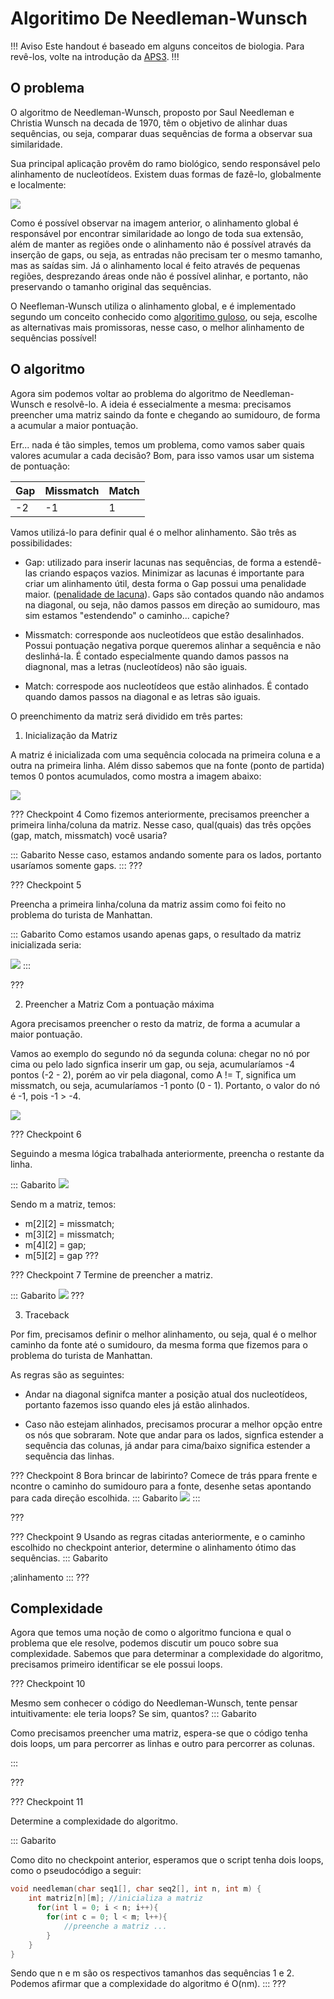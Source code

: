 Algoritimo De Needleman-Wunsch
======

!!! Aviso
Este handout é baseado em alguns conceitos de biologia. Para revê-los, volte na introdução da  [APS3](https://ensino.hashi.pro.br/desprog/aps3/index.html).
!!!

O problema
---------

O algoritmo de Needleman-Wunsch, proposto por Saul Needleman e Christia Wunsch na decada de 1970, têm o objetivo de alinhar duas sequências, ou seja, comparar duas sequências de forma a observar sua similaridade. 

Sua principal aplicação provêm do ramo biológico, sendo responsável pelo alinhamento de nucleotídeos. Existem duas formas de fazê-lo, globalmente e localmente:

 ![](Capture.PNG)

Como é possível observar na imagem anterior, o alinhamento global é responsável por encontrar similaridade ao longo de toda sua extensão, além de manter as regiões onde o alinhamento não é possível através da inserção de gaps, ou seja, as entradas não precisam ter o mesmo tamanho, mas as saídas sim. Já o alinhamento local é feito através de pequenas regiões, desprezando áreas onde não é possível alinhar, e portanto, não preservando o tamanho original das sequências.

O Neefleman-Wunsch utiliza o alinhamento global, e é  implementado segundo um conceito conhecido como [algoritimo guloso](https://pt.wikipedia.org/wiki/Algoritmo_guloso), ou seja, escolhe as alternativas mais promissoras, nesse caso, o melhor alinhamento de sequências possível!

O algoritmo
---------
Agora sim podemos voltar ao problema do algoritmo de Needleman-Wunsch e resolvê-lo. A ideia é essecialmente a mesma: precisamos preencher uma matriz saindo da fonte e chegando ao sumidouro, de forma a acumular a maior pontuação. 

Err... nada é tão simples, temos um problema, como vamos saber quais valores acumular a cada decisão? Bom, para isso vamos usar um sistema de pontuação:

|    Gap   | Missmatch | Match |
|----------|-----------|-------|
|    -2    |     -1    |   1   |

Vamos utilizá-lo para definir qual é o melhor alinhamento. São três as possibilidades:

* Gap: utilizado para inserir lacunas nas sequências, de forma a estendê-las criando espaços vazios. Minimizar as lacunas é importante para criar um alinhamento útil, desta forma o Gap possui uma penalidade maior. ([penalidade de lacuna](https://pt.wikipedia.org/wiki/Penalidade_para_lacunas)). Gaps são contados quando não andamos na diagonal, ou seja, não damos passos em direção ao sumidouro, mas sim estamos "estendendo" o caminho... capiche?

* Missmatch: corresponde aos nucleotídeos que estão desalinhados. Possui pontuação negativa porque queremos alinhar a sequência e não deslinhá-la. É contado especialmente quando damos passos na diagnonal, mas a letras (nucleotídeos) não são iguais.


* Match: correspode aos nucleotídeos que estão alinhados. É contado quando damos passos na diagonal e as letras são iguais.

O preenchimento da matriz será dividido em três partes:

1. Inicialização da Matriz 

A matriz é inicializada com uma sequência colocada na primeira coluna e a outra na primeira linha. Além disso sabemos que na fonte (ponto de partida) temos 0 pontos acumulados, como mostra a imagem abaixo: 

![](matriz_initial.PNG)

??? Checkpoint 4
Como fizemos anteriormente, precisamos preencher a primeira linha/coluna da matriz. Nesse caso, qual(quais) das três opções (gap, match, missmatch) você usaria?

::: Gabarito
Nesse caso, estamos andando somente para os lados, portanto usaríamos somente gaps.
:::
???
 
 ??? Checkpoint 5

 Preencha a primeira linha/coluna da matriz assim como foi feito no problema do turista de Manhattan.

::: Gabarito
Como estamos usando apenas gaps, o resultado da matriz inicializada seria:

![](matriz-1.png)
:::

???

2. Preencher a Matriz Com a pontuação máxima

Agora precisamos preencher o resto da matriz, de forma a acumular a maior pontuação. 

Vamos ao exemplo do segundo nó da segunda coluna: chegar no nó por cima ou pelo lado signfica inserir um gap, ou seja, acumularíamos -4 pontos (-2 - 2), porém ao vir pela diagonal, como A != T, significa um missmatch, ou seja, acumularíamos -1 ponto (0 - 1). Portanto, o valor do nó é -1, pois -1 > -4.

![](matriz-2.PNG)

??? Checkpoint 6

Seguindo a mesma lógica trabalhada anteriormente, preencha o restante da linha.

::: Gabarito
 ![](matriz-3.PNG)
 
 Sendo m a matriz, temos:
 * m[2][2] = missmatch;
 * m[3][2] = missmatch;
 * m[4][2] = gap;
 * m[5][2] = gap
???

??? Checkpoint 7
 Termine de preencher a matriz.

::: Gabarito
 ![](matriz-4.PNG)
???


3. Traceback

Por fim, precisamos definir o melhor alinhamento, ou seja, qual é o melhor caminho da fonte até o sumidouro, da mesma forma que fizemos para o problema do turista de Manhattan. 

As regras são as seguintes:

* Andar na diagonal signifca manter a posição atual
dos nucleotídeos, portanto fazemos isso quando eles já estão alinhados.

* Caso não estejam alinhados, precisamos procurar a melhor opção entre os nós que sobraram. Note que andar para os lados, signfica estender a sequência das colunas, já andar para cima/baixo significa estender a sequência das linhas.

??? Checkpoint 8
Bora brincar de labirinto? Comece de trás ppara frente e ncontre o caminho do sumidouro para a fonte, desenhe setas apontando para cada direção escolhida.
 ::: Gabarito
 ![](matriz-5.PNG)
:::

???

??? Checkpoint 9
Usando as regras citadas anteriormente, e o caminho escolhido no checkpoint anterior, determine o alinhamento ótimo das sequências.
 ::: Gabarito

;alinhamento
:::
???

Complexidade
---------

Agora que temos uma noção de como o algoritmo funciona e qual o problema que ele resolve, podemos discutir um pouco sobre sua complexidade.
Sabemos que para determinar a complexidade do algoritmo, precisamos primeiro identificar se ele possui loops.

??? Checkpoint 10

 Mesmo sem conhecer o código do Needleman-Wunsch, tente pensar intuitivamente: ele teria loops? Se sim, quantos?
 ::: Gabarito

Como precisamos preencher uma matriz, espera-se que o código tenha dois loops, um para percorrer as linhas e outro para percorrer as colunas.

:::

???

??? Checkpoint 11

 Determine a complexidade do algoritmo.

::: Gabarito

Como dito no checkpoint anterior, esperamos que o script tenha dois loops, como o pseudocódigo a seguir:

``` c
void needleman(char seq1[], char seq2[], int n, int m) {
    int matriz[n][m]; //inicializa a matriz
      for(int l = 0; i < n; i++){
        for(int c = 0; l < m; l++){
            //preenche a matriz ...
        }
    }
}
```
Sendo que n e m são os respectivos tamanhos das sequências 1 e 2. Podemos afirmar que a complexidade do algoritmo é O(nm).
:::
???



